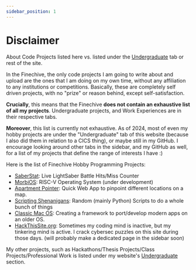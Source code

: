 ```yaml
---
sidebar_position: 1
---
```


# Disclaimer

About Code Projects listed here vs. listed under the [Undergraduate](/docs/category/undergraduate) tab or rest of the site.

In the Finechive, the only code projects I am going to write about and upload are the ones that I am doing on my own time, without any affiliation to any institutions or competitions. Basically, these are completely self driven projects, with no "prize" or reason behind, except self-satisfaction.

**Crucially**, this means that the Finechive **does not contain an exhaustive list of all my projects**. Undergraduate projects, and Work Experiences are in their respective tabs. 

**Moreover**, this list is currently not exhaustive. As of 2024, most of even my hobby projects are under the "Undergraduate" tab of this website (because I also did them in relation to a CICS thing), or maybe still in my GitHub. I encourage looking around other tabs in the sidebar, and my GitHub as well, for a list of my projects that define the range of interests I have :)

Here is the list of Finechive Hobby Programming Projects:

* [SaberStat](./saberstat): Live LightSaber Battle Hits/Miss Counter
* [MorbiOS](./morbios): RISC-V Operating System (under development)
* [Apartment Pointer](./aptPoint): Quick Web App to pinpoint different locations on a map.
* [Scripting Shenanigans](./scripting-shenanigans): Random (mainly Python) Scripts to do a whole bunch of things
* [Classic Mac OS](./classicMac.md): Creating a framework to port/develop modern apps on an older OS.
* [HackThisSite.org](https://www.hackthissite.org/user/view/k-u-sh/): Sometimes my coding mind is inactive, but my tinkering mind is active. I crack cybersec puzzles on this site during those days. (will probably make a dedicated page in the sidebar soon)

My other projects, such as Hackathons/Thesis Projects/Class Projects/Professional Work is listed under my website's [Undergraduate](https://skushagra.com/docs/category/undergraduate) section.
